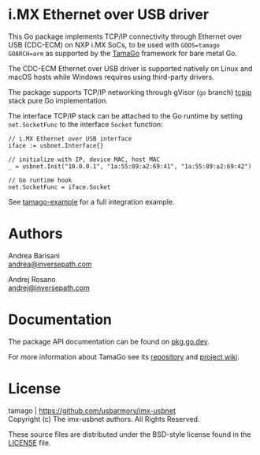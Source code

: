 i.MX Ethernet over USB driver
=============================

This Go package implements TCP/IP connectivity through Ethernet over USB
(CDC-ECM) on NXP i.MX SoCs, to be used with `GOOS=tamago GOARCH=arm` as
supported by the [TamaGo](https://github.com/usbarmory/tamago) framework for
bare metal Go.

The CDC-ECM Ethernet over USB driver is supported natively on Linux and macOS
hosts while Windows requires using third-party drivers.

The package supports TCP/IP networking through gVisor (`go` branch)
[tcpip](https://pkg.go.dev/gvisor.dev/gvisor/pkg/tcpip)
stack pure Go implementation.

The interface TCP/IP stack can be attached to the Go runtime by setting
`net.SocketFunc` to the interface `Socket` function:

```
// i.MX Ethernet over USB interface
iface := usbnet.Interface{}

// initialize with IP, device MAC, host MAC
_ = usbnet.Init("10.0.0.1", "1a:55:89:a2:69:41", "1a:55:89:a2:69:42")

// Go runtime hook
net.SocketFunc = iface.Socket
```

See [tamago-example](https://github.com/usbarmory/tamago-example/blob/master/network/imx-usbnet.go)
for a full integration example.

Authors
=======

Andrea Barisani  
andrea@inversepath.com  

Andrej Rosano  
andrej@inversepath.com  

Documentation
=============

The package API documentation can be found on
[pkg.go.dev](https://pkg.go.dev/github.com/usbarmory/imx-usbnet).

For more information about TamaGo see its
[repository](https://github.com/usbarmory/tamago) and
[project wiki](https://github.com/usbarmory/tamago/wiki).

License
=======

tamago | https://github.com/usbarmory/imx-usbnet  
Copyright (c) The imx-usbnet authors. All Rights Reserved.

These source files are distributed under the BSD-style license found in the
[LICENSE](https://github.com/usbarmory/imx-usbnet/blob/master/LICENSE) file.
